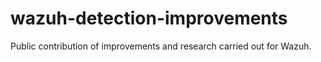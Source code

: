# wazuh-detection-improvements
Public contribution of improvements and research carried out for Wazuh.
